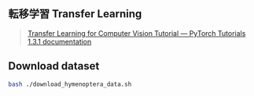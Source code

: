 ## 転移学習 Transfer Learning

> [Transfer Learning for Computer Vision Tutorial — PyTorch Tutorials 1.3.1 documentation](https://pytorch.org/tutorials/beginner/transfer_learning_tutorial.html)



## Download dataset

```sh
bash ./download_hymenoptera_data.sh
```
